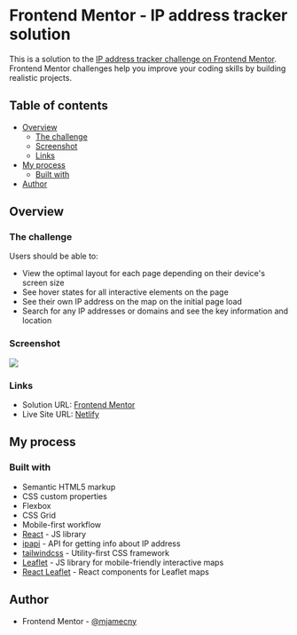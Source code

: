 # Frontend Mentor - IP address tracker solution

This is a solution to the [IP address tracker challenge on Frontend Mentor](https://www.frontendmentor.io/challenges/ip-address-tracker-I8-0yYAH0). Frontend Mentor challenges help you improve your coding skills by building realistic projects.

## Table of contents

- [Overview](#overview)
  - [The challenge](#the-challenge)
  - [Screenshot](#screenshot)
  - [Links](#links)
- [My process](#my-process)
  - [Built with](#built-with)
- [Author](#author)

## Overview

### The challenge

Users should be able to:

- View the optimal layout for each page depending on their device's screen size
- See hover states for all interactive elements on the page
- See their own IP address on the map on the initial page load
- Search for any IP addresses or domains and see the key information and location

### Screenshot

![](https://i.imgur.com/Fw5jQFw.png)

### Links

- Solution URL: [Frontend Mentor](https://www.frontendmentor.io/solutions/ip-adress-tracker-shQbIXYfZt)
- Live Site URL: [Netlify](https://fm-challenge-ip-address-tracker.netlify.app)

## My process

### Built with

- Semantic HTML5 markup
- CSS custom properties
- Flexbox
- CSS Grid
- Mobile-first workflow
- [React](https://reactjs.org/) - JS library
- [ipapi](https://ipapi.co) - API for getting info about IP address
- [tailwindcss](https://tailwindcss.com) - Utility-first CSS framework
- [Leaflet](https://leafletjs.com) - JS library for mobile-friendly interactive maps
- [React Leaflet](https://react-leaflet.js.org/) - React components for Leaflet maps

## Author

- Frontend Mentor - [@mjamecny](https://www.frontendmentor.io/profile/mjamecny)
